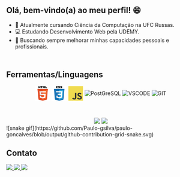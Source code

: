 ## Olá, bem-vindo(a) ao meu perfil! 😄

- :brain: Atualmente cursando Ciência da Computação na UFC Russas.
- :computer: Estudando Desenvolvimento Web pela UDEMY.
- :dart: Buscando sempre melhorar minhas capacidades pessoais e profissionais.


## <br>Ferramentas/Linguagens
<div style="display: inline_block" align="center">
 <img src="https://raw.githubusercontent.com/devicons/devicon/master/icons/html5/html5-original-wordmark.svg" alt="HTML5" title="HTML5" style="max-width: 100%;" width="40" height="40" align = "center">
  
<img src="https://raw.githubusercontent.com/devicons/devicon/master/icons/css3/css3-original-wordmark.svg" alt="CSS3" title="CSS3" style="max-width: 100%;" width="40" height="40" align = "center">

<img src="https://raw.githubusercontent.com/devicons/devicon/master/icons/javascript/javascript-original.svg" alt="JavaScript" title="JavaScript" style="max-width: 100%;" width="40" height="40" align = "center">
 
<img src="https://cdn.jsdelivr.net/gh/devicons/devicon/icons/postgresql/postgresql-original.svg" alt="PostGreSQL" title="PostGreSQL" style="max-width: 100%;" width="40" height="40" align = "center">
 
<img src="https://cdn.jsdelivr.net/gh/devicons/devicon/icons/vscode/vscode-original.svg" alt="VSCODE" title="VSCODE" style="max-width: 100%;" width="40" height="40" align = "center">
 
<img src="https://cdn.jsdelivr.net/gh/devicons/devicon/icons/git/git-original.svg" alt="GIT" title="GIT" style="max-width: 100%;" width="40" height="40" align = "center">

 <p><br></p>
</div>

<div align="center">
<img src="https://github-profile-summary-cards.vercel.app/api/cards/repos-per-language?username=Paulo-gsilva&theme=github_dark" />
<img src="https://github-profile-summary-cards.vercel.app/api/cards/most-commit-language?username=Paulo-gsilva&theme=github_dark" />

</div>

<div>
![snake gif](https://github.com/Paulo-gsilva/paulo-goncalves/blob/output/github-contribution-grid-snake.svg)
</div>

 ## Contato
 <a href = "https://t.me/PauloPK04"><img src = "https://img.shields.io/badge/Telegram-2CA5E0?style=for-the-badge&logo=telegram&logoColor=white">
 <a href = "https://www.linkedin.com/in/paulo-gon%C3%A7alves-2589a1212/"><img src = "https://img.shields.io/badge/LinkedIn-0077B5?style=for-the-badge&logo=linkedin&logoColor=white">
 <a href = "https://www.instagram.com/paulo.gsilva4"><img src = "https://img.shields.io/badge/Instagram-E4405F?style=for-the-badge&logo=instagram&logoColor=white">
</div>
